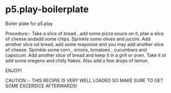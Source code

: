 # p5.play-boilerplate
Boiler plate for p5.play


Procedure:-
Take a slice of bread , add some pizza souce on it, plae a slice of cheese andadd some chips. Sprinkle some olives and juccini. Add another slice od bread, add some mayonise and you may add another slice of cheese. Sprinkle some corn , onions, tomatoes , cucumbers and capsicum. Add another slice of bread and keep it in a grill or oven. Take it ot add some oregeno and chilly flakes. Also add a few drops of lemon.

ENJOY!

CAUTION :- THIS RECIPIE IS VERY WELL LOADED SO MAKE SURE TO GET SOME EXCERSICE AFTERWARDS!